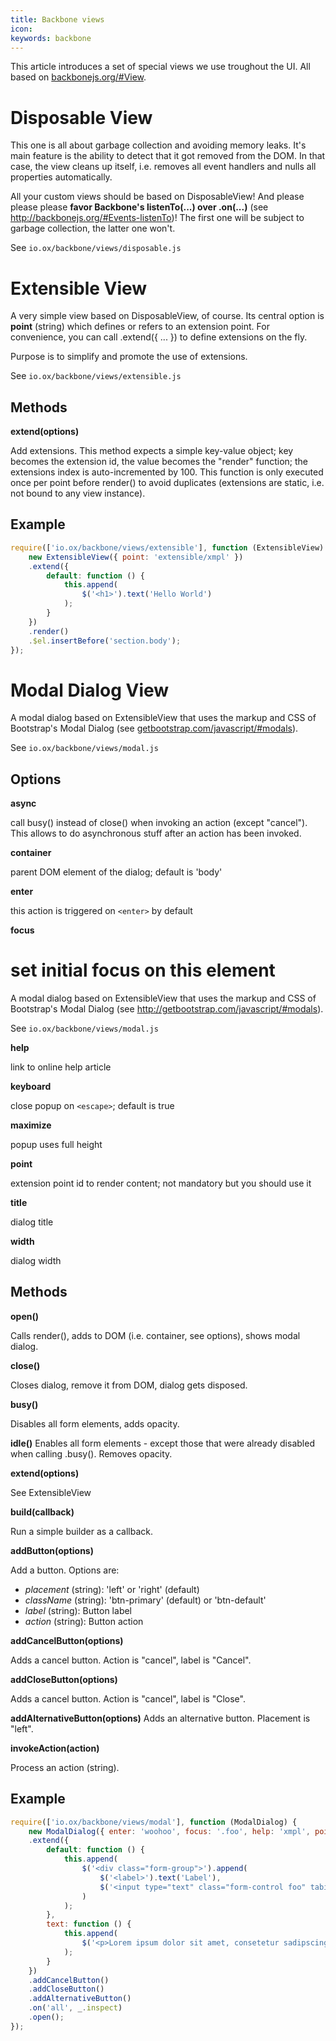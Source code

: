 ```yaml
---
title: Backbone views
icon:
keywords: backbone
---
```


This article introduces a set of special views we use troughout the UI.
All based on [backbonejs.org/#View](http://backbonejs.org/#View).

# Disposable View

This one is all about garbage collection and avoiding memory leaks.
It's main feature is the ability to detect that it got removed from the DOM.
In that case, the view cleans up itself, i.e. removes all event handlers and nulls all properties automatically.

All your custom views should be based on DisposableView!
And please please please **favor Backbone's listenTo(...) over .on(...)**
(see <http://backbonejs.org/#Events-listenTo>)!
The first one will be subject to garbage collection, the latter one won't.

See `io.ox/backbone/views/disposable.js`

# Extensible View

A very simple view based on DisposableView, of course.
Its central option is **point** (string) which defines or refers to an extension point.
For convenience, you can call .extend({ ... }) to define extensions on the fly.

Purpose is to simplify and promote the use of extensions.

See `io.ox/backbone/views/extensible.js`

## Methods

**extend(options)**

Add extensions.
This method expects a simple key-value object;
key becomes the extension id, the value becomes the "render" function;
the extensions index is auto-incremented by 100.
This function is only executed once per point before render() to avoid duplicates (extensions are static, i.e. not bound to any view instance).

## Example

```javascript
require(['io.ox/backbone/views/extensible'], function (ExtensibleView) {
    new ExtensibleView({ point: 'extensible/xmpl' })
    .extend({
        default: function () {
            this.append(
                $('<h1>').text('Hello World')
            );
        }
    })
    .render()
    .$el.insertBefore('section.body');
});
```

# Modal Dialog View

A modal dialog based on ExtensibleView that uses the markup and CSS of Bootstrap's Modal Dialog (see [getbootstrap.com/javascript/#modals](http://getbootstrap.com/javascript/#modals)).

See `io.ox/backbone/views/modal.js`

## Options

**async**

call busy() instead of close() when invoking an action (except "cancel"). This allows to do asynchronous stuff after an action has been invoked.

**container**

parent DOM element of the dialog; default is 'body'

**enter**

this action is triggered on `<enter>` by default

**focus**

set initial focus on this element
=======
A modal dialog based on ExtensibleView that uses the markup and CSS of Bootstrap's Modal Dialog (see <http://getbootstrap.com/javascript/#modals>).

See `io.ox/backbone/views/modal.js`

**help**

link to online help article

**keyboard**

close popup on `<escape>`; default is true

**maximize**

popup uses full height

**point**

extension point id to render content; not mandatory but you should use it

**title**

dialog title

**width**

dialog width

## Methods

**open()**

Calls render(), adds to DOM (i.e. container, see options), shows modal dialog.

**close()**

Closes dialog, remove it from DOM, dialog gets disposed.

**busy()**

Disables all form elements, adds opacity.

**idle()**
Enables all form elements - except those that were already disabled when calling .busy(). Removes opacity.

**extend(options)**

  See ExtensibleView

**build(callback)**

  Run a simple builder as a callback.

**addButton(options)**

Add a button. Options are:

- _placement_ (string): 'left' or 'right' (default)
- _className_ (string): 'btn-primary' (default) or 'btn-default'
- _label_ (string): Button label
- _action_ (string): Button action

**addCancelButton(options)**

Adds a cancel button. Action is "cancel", label is "Cancel".

**addCloseButton(options)**

Adds a cancel button. Action is "cancel", label is "Close".

**addAlternativeButton(options)**
Adds an alternative button. Placement is "left".

**invokeAction(action)**

Process an action (string).

## Example

```javascript
require(['io.ox/backbone/views/modal'], function (ModalDialog) {
    new ModalDialog({ enter: 'woohoo', focus: '.foo', help: 'xmpl', point: 'modal/xmpl', maximize: true, title: 'Example' })
    .extend({
        default: function () {
            this.append(
                $('<div class="form-group">').append(
                    $('<label>').text('Label'),
                    $('<input type="text" class="form-control foo" tabindex="1">')
                )
            );
        },
        text: function () {
            this.append(
                $('<p>Lorem ipsum dolor sit amet, consetetur sadipscing elitr, sed diam nonumy eirmod tempor invidunt ut labore et dolore magna aliquyam erat, sed diam voluptua. At vero eos et accusam et justo duo dolores et ea rebum. Stet clita kasd gubergren, no sea takimata sanctus est Lorem ipsum dolor sit amet.</p>')
            );
        }
    })
    .addCancelButton()
    .addCloseButton()
    .addAlternativeButton()
    .on('all', _.inspect)
    .open();
});
```
